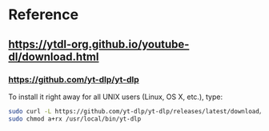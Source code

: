 # Reference
## https://ytdl-org.github.io/youtube-dl/download.html
### https://github.com/yt-dlp/yt-dlp

To install it right away for all UNIX users (Linux, OS X, etc.), type:

```sh
sudo curl -L https://github.com/yt-dlp/yt-dlp/releases/latest/download/yt-dlp -o /usr/local/bin/yt-dlp
sudo chmod a+rx /usr/local/bin/yt-dlp
```
